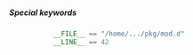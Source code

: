 ##### Special keywords

<style>
<ID> pre {
	font-size: 50%;
}
</style>

```d
           __FILE__ == "/home/.../pkg/mod.d"
           __LINE__ == 42
                                
                                    
                                           ⁣
```
